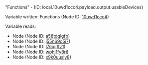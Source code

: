 "Functions" - (ID: local.10uwd1ccc4.payload.output.usableDevices)

Variable written:
Functions (Node ID: [10uwd1ccc4](../nodes/10uwd1ccc4.md))

Variable reads:
* Node (Node ID: [a58tdqlgfb](../nodes/a58tdqlgfb.md))
* Node (Node ID: [j55n69o5i7](../nodes/j55n69o5i7.md))
* Node (Node ID: [l7i5qjffz1](../nodes/l7i5qjffz1.md))
* Node (Node ID: [wphj1fy8ri](../nodes/wphj1fy8ri.md))
* Node (Node ID: [x9k0uusly8](../nodes/x9k0uusly8.md))
